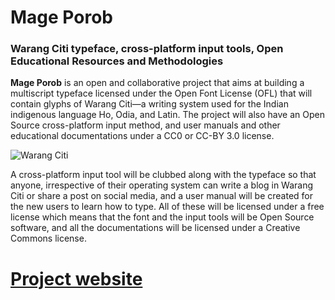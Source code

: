 # Mage Porob
### Warang Citi typeface, cross-platform input tools, Open Educational Resources and Methodologies

**Mage Porob** is an open and collaborative project that aims at building a multiscript typeface licensed under the Open Font License (OFL) that will contain glyphs of Warang Citi—a writing system used for the Indian indigenous language Ho, Odia, and Latin. The project will also have an Open Source cross-platform input method, and user manuals and other educational documentations under a CC0 or CC-BY 3.0 license.

![Warang Citi](https://upload.wikimedia.org/wikipedia/commons/thumb/8/8a/Warang_Citi_characters.gif/140px-Warang_Citi_characters.gif)

A cross-platform input tool will be clubbed along with the typeface so that anyone, irrespective of their operating system can write a blog in Warang Citi or share a post on social media, and a user manual will be created for the new users to learn how to type. All of these will be licensed under a free license which means that the font and the input tools will be Open Source software, and all the documentations will be licensed under a Creative Commons license.

# [Project website](https://theofdn.org/ho/)
